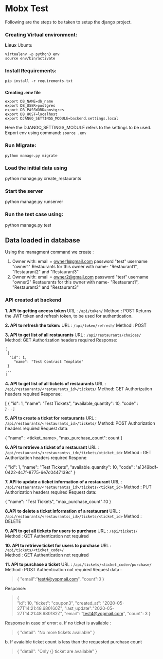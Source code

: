 # Mobx Test
Following are the steps to be taken to setup the django project.

### Creating Virtual environment:

**Linux**
Ubuntu

    virtualenv -p python3 env
    source env/bin/activate

### Install Requirements:

    pip install -r requirements.txt

### 
**Creating .env file**


    export DB_NAME=db_name
    export DB_USER=postgres
    export DB_PASSWORD=postgres
    export DB_HOST=localhost
    export DJANGO_SETTINGS_MODULE=backend.settings.local
Here the DJANGO_SETTINGS_MODULE refers to the settings to be used.
Export env using command:
`source .env`

### Run Migrate:
    python manage.py migrate
    
### Load the initial data using
   python manage.py create_restaurants
   
### Start the server
  python manage.py runserver
  
### Run the test case using:

  python manage.py test

## Data loaded in database
Using the managment command we create :
1. Owner with:
  email = owner1@gmail.com 
  password "test" 
  username "owner1"
  Restaurants for this owner with name- "Restaurant1", "Restaurant2" and 
  "Restaurant3"
3. Owner with:
  email = owner2@gmail.com 
  password "test" 
  username "owner2"
  Restaurants for this owner with name- "Restaurant1", "Restaurant2" and 
  "Restaurant3"

### API created at backend
**1. API to getting access token**
    URL : `/api/token/`
  Method : POST
  Returns the JWT token and refresh token, to be used for 
  authentication.

**2. API to refresh the token:**
   URL : `/api/token/refresh/`
   Method : POST

**3. API to get list of all restaurants**
   URL : `/api/restaurants/choices/`
   Method: GET
    Authorization headers required
   Response: 
       

    [       
     {
      "id": 1,
        "name": "Test Contract Template"      
     } 
    ...
    ]

**4.  API to get list of all tickets of restaurants**
   URL : `/api/restaurants/<restaurants_id>/tickets/`
   Method: GET
   Authorization headers required
   Response:
      

  [
    { 
      "id": 1,
      "name": "Test Tickets",
      "available_quantity": 10,
    "code" : <uuid>       
    }
     ...
  ]

**5. API to create a ticket for restaurants**
   URL : `/api/restaurants/<restaurants_id>/tickets/`
   Method: POST
   Authorization headers required
   Request data:
   

  {
   "name" : <ticket_name>,
   "max_purchase_count": count 
  }
  
**6. API to retrieve a ticket of a restaurant**
   URL : `/api/restaurants/<restaurantss_id>/tickets/<ticket_id>`
   Method : GET
   Authorization headers required
   Respone:
  

  {
   "id": 1,
   "name": "Test Tickets",
   "available_quantity": 10,
   "code" :"a1349bdf-0422-4c7f-8775-6e7c0447139c"
  }

**7. API to update a ticket information of a restaurant**
   URL : `/api/restaurants/<restaurantss_id>/tickets/<ticket_id>`
   Method : PUT
   Authorization headers required
   Request data:
  

  {
    "name": "Test Tickets",
    "max_purchase_count":10
  }
  
**8.API to delete a ticket information of a restaurant**
    URL : `/api/restaurants/<restaurantss_id>/tickets/<ticket_id>`
   Method : DELETE
   
**9. API to get all tickets for users to purchase** 
     URL : `/api/tickets/`  
     Method : GET
    Authentication not required    

**10. API to retrieve ticket for users to purchase**
   URL : `/api/tickets/<ticket_code>/`  
     Method : GET
    Authentication not required  
    
**11. API to purchase a ticket**
    URL : `/api/tickets/<ticket_code>/purchase/`
    Method : POST
    Authentication not required
    Request data :


>  { 
>     "email":"test4@yopmail.com", 
>   "count":3
>      }

Response:
  

> {   
> "id": 10,
>   "ticket": "coupon3",
>     "created_at": "2020-05-27T14:21:48.680160Z", 
>     "last_update":"2020-05-27T14:21:48.680182Z", 
>     "email": "test4@yopmail.com",
>   "count": 3
>   }

Response in case of error:
a. If no ticket is available :

> { "detail": "No more tickets available" }

b. If avaialble ticket count is less than the requested purchase count

> { "detail": "Only {} ticket are available" }
